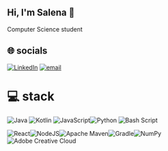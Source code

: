 ## Hi, I'm Salena 👋

Computer Science student

## 🌐 socials
[![LinkedIn](https://img.shields.io/badge/LinkedIn-%230077B5.svg?logo=linkedin&logoColor=white)](https://linkedin.com/in/salenakha) [![email](https://img.shields.io/badge/Email-D14836?logo=gmail&logoColor=white)](mailto:salenakha7@gmail.com) 

# 💻 stack
![Java](https://img.shields.io/badge/java-%23ED8B00.svg?style=for-the-badge&logo=openjdk&logoColor=white) ![Kotlin](https://img.shields.io/badge/kotlin-%237F52FF.svg?style=for-the-badge&logo=kotlin&logoColor=white) ![JavaScript](https://img.shields.io/badge/javascript-%23323330.svg?style=for-the-badge&logo=javascript&logoColor=%23F7DF1E)![Python](https://img.shields.io/badge/python-3670A0?style=for-the-badge&logo=python&logoColor=ffdd54) ![Bash Script](https://img.shields.io/badge/bash_script-%23121011.svg?style=for-the-badge&logo=gnu-bash&logoColor=white)

![React](https://img.shields.io/badge/react-%2320232a.svg?style=for-the-badge&logo=react&logoColor=%2361DAFB)![NodeJS](https://img.shields.io/badge/node.js-6DA55F?style=for-the-badge&logo=node.js&logoColor=white)![Apache Maven](https://img.shields.io/badge/Apache%20Maven-C71A36?style=for-the-badge&logo=Apache%20Maven&logoColor=white)![Gradle](https://img.shields.io/badge/Gradle-02303A.svg?style=for-the-badge&logo=Gradle&logoColor=white)![NumPy](https://img.shields.io/badge/numpy-%23013243.svg?style=for-the-badge&logo=numpy&logoColor=white)![Adobe Creative Cloud](https://img.shields.io/badge/Adobe%20Creative%20Cloud-DA1F26.svg?style=for-the-badge&logo=Adobe%20Creative%20Cloud&logoColor=white)

